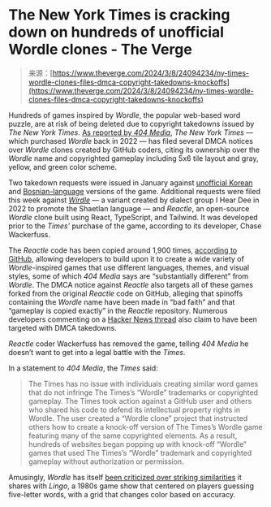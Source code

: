 <!--yml
category: 未分类
date: 2024-05-27 14:43:38
-->

# The New York Times is cracking down on hundreds of unofficial Wordle clones - The Verge

> 来源：[https://www.theverge.com/2024/3/8/24094234/ny-times-wordle-clones-files-dmca-copyright-takedowns-knockoffs](https://www.theverge.com/2024/3/8/24094234/ny-times-wordle-clones-files-dmca-copyright-takedowns-knockoffs)

Hundreds of games inspired by *Wordle*, the popular web-based word puzzle, are at risk of being deleted due to copyright takedowns issued by *The New York Times*. [As reported by *404 Media*](https://www.404media.co/nytimes-files-copyright-takedowns-against-hundreds-of-wordle-clones/), *The* *New York Times* — which purchased *Wordle* back in 2022 — has filed several DMCA notices over *Wordle* clones created by GitHub coders, citing its ownership over the *Wordle* name and copyrighted gameplay including 5x6 tile layout and gray, yellow, and green color scheme.

Two takedown requests were issued in January against [unofficial Korean](https://github.com/github/dmca/blob/fdeb00c4425e23c3a8115c297bc54d44151c4289/2024/01/2024-01-24-nytimes-2.md?ref=404media.co) and [Bosnian-language](https://github.com/github/dmca/blob/fdeb00c4425e23c3a8115c297bc54d44151c4289/2024/01/2024-01-24-nytimes.md?ref=404media.co) versions of the game. Additional requests were filed this week against [*Wirdle*](https://www.shetnews.co.uk/2024/03/07/shetland-dialect-version-wordle-taken/) — a variant created by dialect group I Hear Dee in 2022 to promote the Shaetlan language — and *Reactle*, an open-source *Wordle* clone built using React, TypeScript, and Tailwind. It was developed prior to the *Times’* purchase of the game, according to its developer, Chase Wackerfuss.

The *Reactle* code has been copied around 1,900 times, [according to GitHub](https://web.archive.org/web/20240306172335/https://github.com/cwackerfuss/reactle), allowing developers to build upon it to create a wide variety of *Wordle*-inspired games that use different languages, themes, and visual styles, some of which *404 Media* says are “substantially different” from *Wordle*. The DMCA notice against *Reactle* also targets all of these games forked from the original *Reactle* code on GitHub, alleging that spinoffs containing the *Wordle* name have been made in “bad faith” and that “gameplay is copied exactly” in the *Reactle* repository. Numerous developers commenting on a [Hacker News thread](https://news.ycombinator.com/item?id=39618193) also claim to have been targeted with DMCA takedowns.

*Reactle* coder Wackerfuss has removed the game, telling *404 Media* he doesn’t want to get into a legal battle with the *Times*.

In a statement to *404 Media*, the *Times* said:

> The Times has no issue with individuals creating similar word games that do not infringe The Times’s “Wordle” trademarks or copyrighted gameplay. The Times took action against a GitHub user and others who shared his code to defend its intellectual property rights in Wordle. The user created a “Wordle clone” project that instructed others how to create a knock-off version of The Times’s Wordle game featuring many of the same copyrighted elements. As a result, hundreds of websites began popping up with knock-off “Wordle” games that used The Times’s “Wordle” trademark and copyrighted gameplay without authorization or permission.

Amusingly, *Wordle* has itself [been criticized over striking similarities](https://www.cnbc.com/2022/02/24/wordle-kind-of-rips-off-lingo-a-copyright-lawyer-says-thats-ok.html) it shares with *Lingo*, a 1980s game show that centered on players guessing five-letter words, with a grid that changes color based on accuracy.